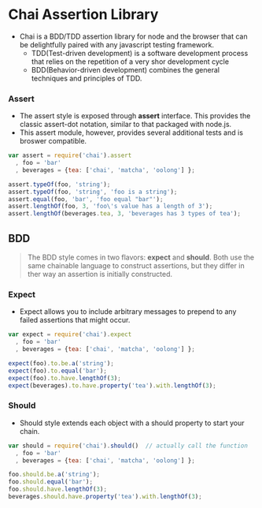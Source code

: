 # Chai Assertion Library

- Chai is a BDD/TDD assertion library for node and the browser that can be delightfully paired with any javascript testing framework.
  - TDD(Test-driven development) is a software development process that relies on the repetition of a very shor development cycle
  - BDD(Behavior-driven development) combines the general techniques and principles of TDD. 




### Assert

- The assert style is exposed through **assert** interface. This provides the classic assert-dot notation, similar to that packaged with node.js.
- This assert module, however, provides several additional tests and is broswer compatible.

~~~javascript
var assert = require('chai').assert
  , foo = 'bar'
  , beverages = {tea: ['chai', 'matcha', 'oolong'] };

assert.typeOf(foo, 'string');
assert.typeOf(foo, 'string', 'foo is a string');
assert.equal(foo, 'bar', 'foo equal "bar"');
assert.lengthOf(foo, 3, 'foo\'s value has a length of 3');
assert.lengthOf(beverages.tea, 3, 'beverages has 3 types of tea');
~~~



## BDD

> The BDD style comes in two flavors: **expect** and **should**. Both use the same chainable language to construct assertions, but they differ in ther way an assertion is initially constructed. 



### Expect

- Expect allows you to include arbitrary messages to prepend to any failed assertions that might occur.

~~~javascript
var expect = require('chai').expect
  , foo = 'bar'
  , beverages = {tea: ['chai', 'matcha', 'oolong'] };

expect(foo).to.be.a('string');
expect(foo).to.equal('bar');
expect(foo).to.have.lengthOf(3);
expect(beverages).to.have.property('tea').with.lengthOf(3);
~~~



### Should

- Should style extends each object with a should property to start your chain. 

~~~javascript
var should = require('chai').should()  // actually call the function
  , foo = 'bar'
  , beverages = {tea: ['chai', 'matcha', 'oolong'] };

foo.should.be.a('string');
foo.should.equal('bar');
foo.should.have.lengthOf(3);
beverages.should.have.property('tea').with.lengthOf(3);
~~~

